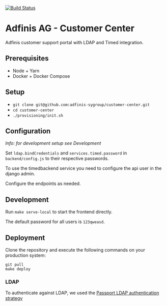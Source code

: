 [![Build Status](https://travis-ci.org/adfinis-sygroup/customer-center.svg?branch=master)](https://travis-ci.org/adfinis-sygroup/customer-center)

# Adfinis AG - Customer Center

Adfinis customer support portal with LDAP and Timed integration.

## Prerequisites

* Node + Yarn
* Docker + Docker Compose

## Setup

* `git clone git@github.com:adfinis-sygroup/customer-center.git`
* `cd customer-center`
* `./provisioning/init.sh`

## Configuration

*Info: for development setup see Development*

Set `ldap.bindCredentials` and `services.timed.password` in `backend/config.js` to their respective passwords.

To use the timedbackend service you need to configure the api user in the django admin.

Configure the endpoints as needed.

## Development

Run `make serve-local` to start the frontend directly.

The default password for all users is `123qweasd`.

## Deployment

Clone the repository and execute the following commands on your production system:

```
git pull
make deploy
```

### LDAP

To authenticate against LDAP, we used the [Passport LDAP authentication strategy](https://github.com/vesse/passport-ldapauth)
